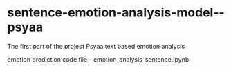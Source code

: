 # sentence-emotion-analysis-model--psyaa

The first part of the project Psyaa text based emotion analysis

emotion prediction code file - emotion_analysis_sentence.ipynb

